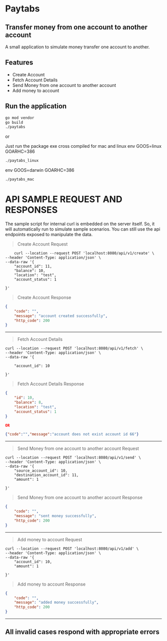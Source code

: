 # Paytabs
## Transfer money from one account to another account

A small application to simulate money transfer one account to another.

## Features

- Create Account
- Fetch Account Details
- Send Money from one account to another account
- Add money to account


## Run the application
```sh
go mod vendor
go build
./paytabs
```

or

Just run the package exe cross compiled for mac and linux
env GOOS=linux GOARHC=386
```sh
./paytabs_linux
```

env GOOS=darwin GOARHC=386
```sh
./paytabs_mac
```

# API SAMPLE REQUEST AND RESPONSES
The sample script for internal curl is embedded on the server itself. So, it will automatically run to simulate sample scenarios. You can still use the api endpoints exposed to manipulate the data.

> Create Account Request
```curl
    curl --location --request POST 'localhost:8080/api/v1/create' \
--header 'Content-Type: application/json' \
--data-raw '{
    "account_id": 11,
    "balance": 10,
    "location": "test",
    "account_status": 1

}'
```

> Create Account Response
```json
{
    "code": "",
    "message": "account created successfully",
    "http_code": 200
}
```


-----

> Fetch Account Details
```curl
curl --location --request POST 'localhost:8080/api/v1/fetch' \
--header 'Content-Type: application/json' \
--data-raw '{
    
    "account_id": 10

}'
```


> Fetch Account Details Response
```json
{
    "id": 10,
    "balance": 8,
    "location": "test",
    "account_status": 1
}

OR

{"code":"","message":"account does not exist account id 66"}
```

-----

>Send Money from one account to another account Request

```curl
curl --location --request POST 'localhost:8080/api/v1/send' \
--header 'Content-Type: application/json' \
--data-raw '{
    "source_account_id": 10,
    "destination_account_id": 11,
    "amount": 1

}'
```

> Send Money from one account to another account Response

```json
{
    "code": "",
    "message": "sent money successfully",
    "http_code": 200
}
```

----

> Add money to account Request

```curl
curl --location --request POST 'localhost:8080/api/v1/add' \
--header 'Content-Type: application/json' \
--data-raw '{
    "account_id": 10,
    "amount": 1

}'

```

> Add money to account Response

```json
{
    "code": "",
    "message": "added money successfully",
    "http_code": 200
}
```

-----
## All invalid cases respond with appropriate errors
